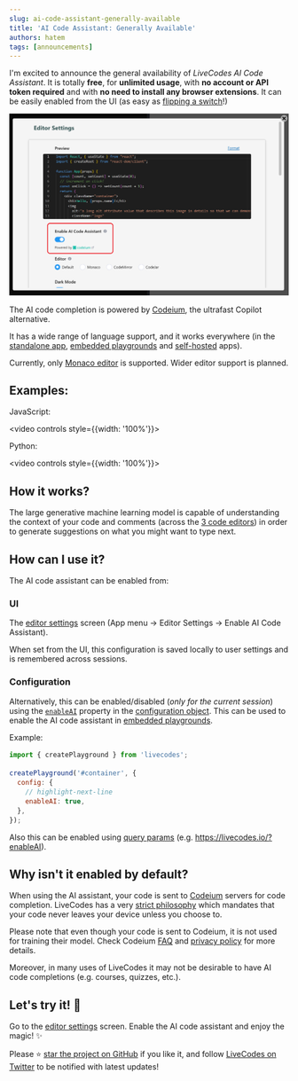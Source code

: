 ```yaml
---
slug: ai-code-assistant-generally-available
title: 'AI Code Assistant: Generally Available'
authors: hatem
tags: [announcements]
---
```


I'm excited to announce the general availability of _LiveCodes AI Code Assistant_. It is totally **free**, for **unlimited usage**, with **no account or API token required** and with **no need to install any browser extensions**. It can be easily enabled from the UI (as easy as [flipping a switch](https://livecodes.io/?screen=editor-settings)!)

<!--truncate-->

![enable-ai](./enable-ai.png)

The AI code completion is powered by [Codeium](https://codeium.com/), the ultrafast Copilot alternative.

It has a wide range of language support, and it works everywhere (in the [standalone app](https://livecodes.io/docs/getting-started#standalone-app), [embedded playgrounds](https://livecodes.io/docs/features/embeds) and [self-hosted](https://livecodes.io/docs/features/self-hosting) apps).

Currently, only [Monaco editor](https://livecodes.io/docs/features/editor-settings#code-editor) is supported. Wider editor support is planned.

## Examples:

JavaScript:

<video controls style={{width: '100%'}}>

  <source src="https://v23.livecodes.io/docs/vid/LiveCodes-AI.mp4" type="video/mp4" />
</video>

Python:

<video controls style={{width: '100%'}}>

  <source src="https://v23.livecodes.io/docs/vid/LiveCodes-AI-py.mp4" type="video/mp4" />
</video>

## How it works?

The large generative machine learning model is capable of understanding the context of your code and comments (across the [3 code editors](https://livecodes.io/docs/features/projects#markup-editor)) in order to generate suggestions on what you might want to type next.

## How can I use it?

The AI code assistant can be enabled from:

### UI

The [editor settings](https://livecodes.io/?screen=editor-settings) screen (App menu → Editor Settings → Enable AI Code Assistant).

When set from the UI, this configuration is saved locally to user settings and is remembered across sessions.

### Configuration

Alternatively, this can be enabled/disabled (_only for the current session_) using the [`enableAI`](https://livecodes.io/docs/configuration/configuration-object#enableai) property in the [configuration object](https://livecodes.io/docs/configuration/configuration-object). This can be used to enable the AI code assistant in [embedded playgrounds](https://livecodes.io/docs/features/embeds).

Example:

```js
import { createPlayground } from 'livecodes';

createPlayground('#container', {
  config: {
    // highlight-next-line
    enableAI: true,
  },
});
```

Also this can be enabled using [query params](https://livecodes.io/docs/configuration/query-params) (e.g. https://livecodes.io/?enableAI).

## Why isn't it enabled by default?

When using the AI assistant, your code is sent to [Codeium](https://codeium.com/) servers for code completion. LiveCodes has a very [strict philosophy](https://livecodes.io/docs/why#client-side) which mandates that your code never leaves your device unless you choose to.

Please note that even though your code is sent to Codeium, it is not used for training their model. Check Codeium [FAQ](https://codeium.com/faq#Will-Codeium-regurgitate-private-code%3F) and [privacy policy](https://codeium.com/privacy-policy) for more details.

Moreover, in many uses of LiveCodes it may not be desirable to have AI code completions (e.g. courses, quizzes, etc.).

## Let's try it! 🚀

Go to the [editor settings](https://livecodes.io/?screen=editor-settings) screen. Enable the AI code assistant and enjoy the magic! ✨

Please ⭐ [star the project on GitHub](https://github.com/live-codes/livecodes) if you like it, and follow [LiveCodes on Twitter](https://twitter.com/livecode_io) to be notified with latest updates!
